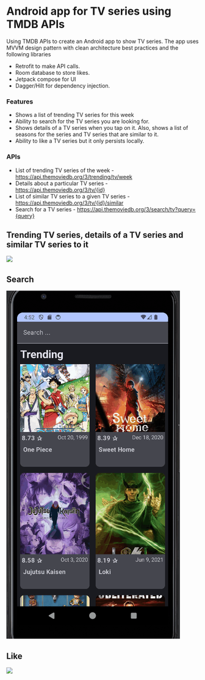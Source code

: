 # Android app for TV series using TMDB APIs
Using TMDB APIs to create an Android app to show TV series. The app uses MVVM design pattern with clean architecture best practices and the following libraries
- Retrofit to make API calls.
- Room database to store likes.
- Jetpack compose for UI
- Dagger/Hilt for dependency injection.
### Features
- Shows a list of trending TV series for this week
- Ability to search for the TV series you are looking for.
- Shows details of a TV series when you tap on it. Also, shows a list of seasons for the series and TV series that are similar to it.
- Ability to like a TV series but it only persists locally.
### APIs
- List of trending TV series of the week - https://api.themoviedb.org/3/trending/tv/week
- Details about a particular TV series - https://api.themoviedb.org/3/tv/{id}
- List of similar TV series to a given TV series - https://api.themoviedb.org/3/tv/{id}/similar
- Search for a TV series - https://api.themoviedb.org/3/search/tv?query={query}

## Trending TV series, details of a TV series and similar TV series to it
![](https://github.com/pankaj6apr/TMDB/blob/master/Home.gif)
## Search
![](https://github.com/pankaj6apr/TMDB/blob/master/search.gif)
## Like
![](https://github.com/pankaj6apr/TMDB/blob/master/Like.gif)
